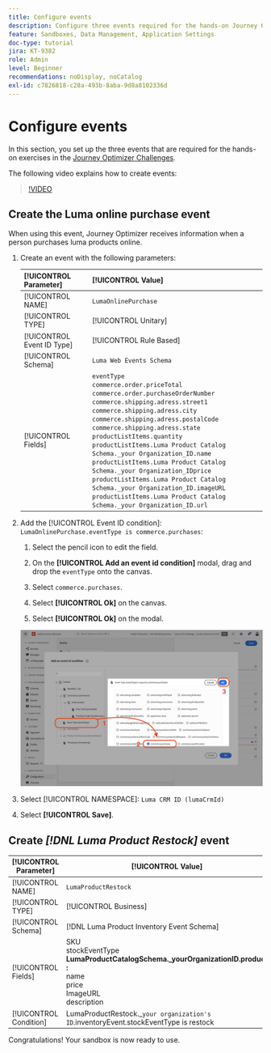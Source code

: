 ```yaml
---
title: Configure events
description: Configure three events required for the hands-on Journey Optimizer Challenges
feature: Sandboxes, Data Management, Application Settings
doc-type: tutorial
jira: KT-9382
role: Admin
level: Beginner
recommendations: noDisplay, noCatalog
exl-id: c7826818-c28a-493b-8aba-9d8a8102336d
---
```

# Configure events

In this section, you set up the three events that are required for the hands-on exercises in the [Journey Optimizer Challenges](/help/challenges/introduction-and-prerequisites.md).

The following video explains how to create events:

>[!VIDEO](https://video.tv.adobe.com/v/336253?quality=12&learn=on)

## Create the Luma online purchase event

When using this event, Journey Optimizer receives information when a person purchases luma products online.

1. Create an event with the following parameters:

   |[!UICONTROL Parameter] |[!UICONTROL Value]|
   |-------------|-----------|
   | [!UICONTROL NAME]|`LumaOnlinePurchase`|
   | [!UICONTROL TYPE]| [!UICONTROL Unitary] |
   | [!UICONTROL Event ID Type]|[!UICONTROL Rule Based]|
   | [!UICONTROL Schema]| `Luma Web Events Schema`|
   | [!UICONTROL Fields]| `eventType` <br>`commerce.order.priceTotal`<br>`commerce.order.purchaseOrderNumber`<br>`commerce.shipping.adress.street1`<br>`commerce.shipping.adress.city`<br>`commerce.shipping.adress.postalCode`<br>`commerce.shipping.adress.state`<br>`productListItems.quantity`<br>`productListItems.Luma Product Catalog Schema._your Organization_ID.name`<br>`productListItems.Luma Product Catalog Schema._your Organization_IDprice`<br>`productListItems.Luma Product Catalog Schema._your Organization_ID.imageURL`<br>`productListItems.Luma Product Catalog Schema._your Organization_ID.url`|

1. Add the [!UICONTROL Event ID condition]: `LumaOnlinePurchase.eventType is commerce.purchases`:

   1. Select the pencil icon to edit the field.

   1. On the **[!UICONTROL Add an event id condition]** modal, drag and drop the `eventType` onto the canvas.
   1. Select `commerce.purchases`.
   1. Select **[!UICONTROL Ok]** on the canvas.
   1. Select **[!UICONTROL Ok]** on the modal.

   ![Add event condition](/help/tutorial-configure-a-training-sandbox/assets/Event-lumaOnlinePurchase-condition-1.png)

1. Select [!UICONTROL NAMESPACE]: `Luma CRM ID (lumaCrmId)`

1. Select **[!UICONTROL Save]**.

## Create *[!DNL Luma Product Restock]* event

|[!UICONTROL Parameter]|[!UICONTROL Value]|
|-------------|-----------|
|[!UICONTROL NAME]|`LumaProductRestock`|
|[!UICONTROL TYPE]|[!UICONTROL Business]|
|[!UICONTROL Schema]|[!DNL Luma Product Inventory Event Schema]|
|[!UICONTROL Fields]|SKU <br> stockEventType<br><b>LumaProductCatalogSchema._yourOrganizationID.product :</b> <br>name<br>price<br> ImageURL<br>description|
|[!UICONTROL Condition]|LumaProductRestock._`your organization's ID`.inventoryEvent.stockEventType is restock|

Congratulations! Your sandbox is now ready to use.
